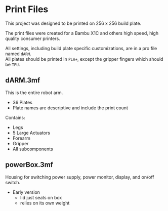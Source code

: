 # Print Files
This project was designed to be printed on 256 x 256 build plate.  

The print files were created for a Bambu X1C and others high speed, high quality consumer printers.

All settings, including build plate specific customizations, are in a pro
file named `dARM`.  
All plates should be printed in `PLA+`, except the gripper fingers which should be `TPU`.

## dARM.3mf
This is the entire robot arm.
+ 36 Plates
+ Plate names are descriptive and include the print count

Contains:
+ Legs
+ 5 Large Actuators
+ Forearm
+ Gripper
+ All subcomponents

## powerBox.3mf
Housing for switching power supply, power monitor, display, and on/off switch.
+ Early version
    - lid just seats on box
    - relies on its own weight
